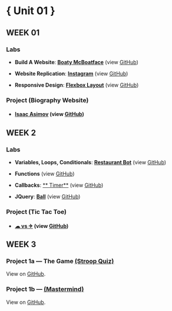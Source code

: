 # { Unit 01 }

## WEEK 01

### Labs
* **Build A Website**: [**Boaty McBoatface**](http://sprazzeus.github.io/wdi/01-Unit1/02-lab-BuildAWebsite/)
(view [GitHub](https://github.com/sprazzeus/wdi/tree/master/01-Unit1/02-lab-BuildAWebsite))

* **Website Replication**: [**Instagram**](http://sprazzeus.github.io/wdi/01-Unit1/03-lab-websiteReplication/) (view [GitHub](https://github.com/sprazzeus/wdi/tree/master/01-Unit1/03-lab-websiteReplication))

* **Responsive Design**: [**Flexbox Layout**](http://sprazzeus.github.io/wdi/01-Unit1/04-lab-responsiveDesign/) (view [GitHub](https://github.com/sprazzeus/wdi/tree/master/01-Unit1/04-lab-responsiveDesign)) 


### Project (Biography Website)
* #### [Isaac Asimov](http://sprazzeus.github.io/wdi/01-Unit1/00-week1-project-biographyWebsite) (view [GitHub](https://github.com/sprazzeus/wdi/tree/master/01-Unit1/00-week1-project-biographyWebsite))

## WEEK 2

### Labs

* **Variables, Loops, Conditionals**:
[**Restaurant Bot**](http://sprazzeus.github.io/wdi/01-Unit1/06-lab-variablesLoopsConditionals/) (view [GitHub](https://github.com/sprazzeus/wdi/tree/master/01-Unit1/06-lab-variablesLoopsConditionals))

* **Functions** (view [GitHub](https://github.com/sprazzeus/wdi/tree/master/01-Unit1/07-lab-functions))

* **Callbacks**:
[** Timer**](http://sprazzeus.github.io/wdi/01-Unit1/08-lab-callbacks/) (view [GitHub](https://github.com/sprazzeus/wdi/tree/master/01-Unit1/08-lab-callbacks))

* **JQuery**: [**Ball**](http://sprazzeus.github.io/wdi/01-Unit1/09-lab-jquery/) (view [GitHub](https://github.com/sprazzeus/wdi/tree/master/01-Unit1/09-lab-jquery))

### Project (Tic Tac Toe)

* #### [☁ vs ✈](http://sprazzeus.github.io/wdi/01-Unit1/00-week2-project-tictactoe/) (view [GitHub](https://github.com/sprazzeus/wdi/tree/master/01-Unit1/00-week2-project-tictactoe))

## WEEK 3

### Project 1a — The Game [(Stroop Quiz)](https://sprazzeus.github.io/wdi/01-Unit1/00-project1a-theGame/index.html)

View on [GitHub](00-project1a-theGame).

### Project 1b —  [(Mastermind)](http://sprazzeus.github.io/wdi/01-Unit1/00-project1b/)

View on [GitHub](https://github.com/sprazzeus/wdi/tree/master/01-Unit1/00-project1b).
